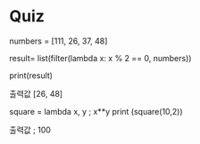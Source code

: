 # Quiz
numbers = [111, 26, 37, 48]

result= list(filter(lambda x: x % 2 == 0, numbers))

print(result)

출력값 [26, 48]

square = lambda x, y ; x**y print (square(10,2))

출력값 ; 100
